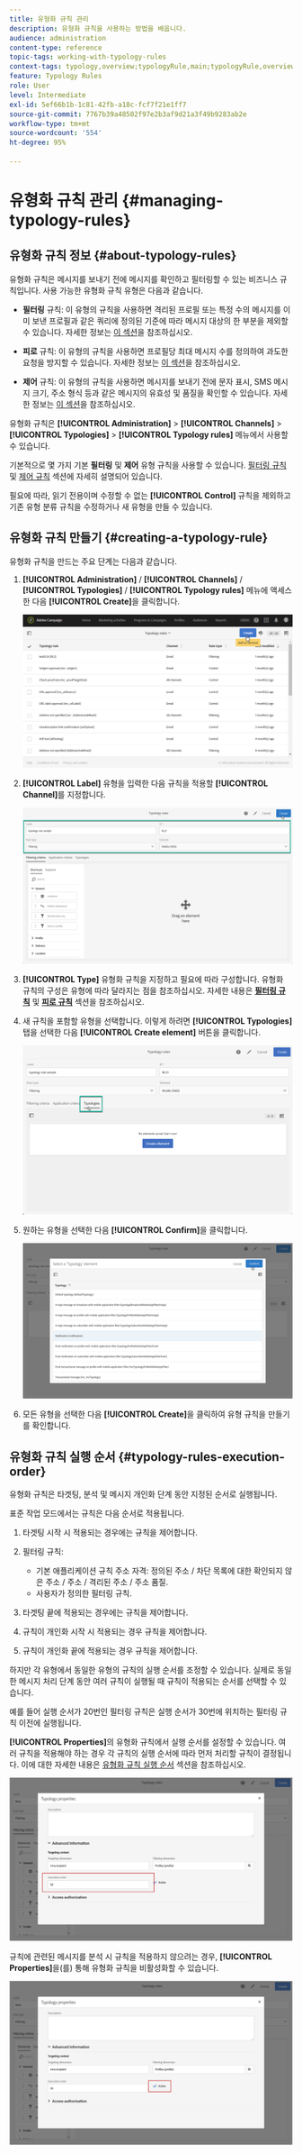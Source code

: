 ```yaml
---
title: 유형화 규칙 관리
description: 유형화 규칙을 사용하는 방법을 배웁니다.
audience: administration
content-type: reference
topic-tags: working-with-typology-rules
context-tags: typology,overview;typologyRule,main;typologyRule,overview
feature: Typology Rules
role: User
level: Intermediate
exl-id: 5ef66b1b-1c81-42fb-a18c-fcf7f21e1ff7
source-git-commit: 7767b39a48502f97e2b3af9d21a3f49b9283ab2e
workflow-type: tm+mt
source-wordcount: '554'
ht-degree: 95%

---
```


# 유형화 규칙 관리 {#managing-typology-rules}

## 유형화 규칙 정보 {#about-typology-rules}

유형화 규칙은 메시지를 보내기 전에 메시지를 확인하고 필터링할 수 있는 비즈니스 규칙입니다. 사용 가능한 유형화 규칙 유형은 다음과 같습니다.

* **필터링** 규칙: 이 유형의 규칙을 사용하면 격리된 프로필 또는 특정 수의 메시지를 이미 보낸 프로필과 같은 쿼리에 정의된 기준에 따라 메시지 대상의 한 부분을 제외할 수 있습니다. 자세한 정보는 [이 섹션](../../sending/using/filtering-rules.md)을 참조하십시오.

* **피로** 규칙: 이 유형의 규칙을 사용하면 프로필당 최대 메시지 수를 정의하여 과도한 요청을 방지할 수 있습니다. 자세한 정보는 [이 섹션](../../sending/using/fatigue-rules.md)을 참조하십시오.

* **제어** 규칙: 이 유형의 규칙을 사용하면 메시지를 보내기 전에 문자 표시, SMS 메시지 크기, 주소 형식 등과 같은 메시지의 유효성 및 품질을 확인할 수 있습니다. 자세한 정보는 [이 섹션](../../sending/using/control-rules.md)을 참조하십시오.

유형화 규칙은 **[!UICONTROL Administration]** > **[!UICONTROL Channels]** > **[!UICONTROL Typologies]** > **[!UICONTROL Typology rules]** 메뉴에서 사용할 수 있습니다.

기본적으로 몇 가지 기본 **필터링** 및 **제어** 유형 규칙을 사용할 수 있습니다. [필터링 규칙](../../sending/using/filtering-rules.md) 및 [제어 규칙](../../sending/using/control-rules.md) 섹션에 자세히 설명되어 있습니다.

필요에 따라, 읽기 전용이며 수정할 수 없는 **[!UICONTROL Control]** 규칙을 제외하고 기존 유형 분류 규칙을 수정하거나 새 유형을 만들 수 있습니다. 

## 유형화 규칙 만들기 {#creating-a-typology-rule}

유형화 규칙을 만드는 주요 단계는 다음과 같습니다.

1. **[!UICONTROL Administration]** / **[!UICONTROL Channels]** / **[!UICONTROL Typologies]** / **[!UICONTROL Typology rules]** 메뉴에 액세스한 다음 **[!UICONTROL Create]**&#x200B;을 클릭합니다.

   ![](assets/typology_create-rule.png)

1. **[!UICONTROL Label]** 유형을 입력한 다음 규칙을 적용할 **[!UICONTROL Channel]**&#x200B;를 지정합니다.

   ![](assets/typology-rule-label.png)

1. **[!UICONTROL Type]** 유형화 규칙을 지정하고 필요에 따라 구성합니다. 유형화 규칙의 구성은 유형에 따라 달라지는 점을 참조하십시오. 자세한 내용은 **[필터링 규칙](../../sending/using/filtering-rules.md)** 및 **[피로 규칙](../../sending/using/fatigue-rules.md)** 섹션을 참조하십시오.

1. 새 규칙을 포함할 유형을 선택합니다. 이렇게 하려면 **[!UICONTROL Typologies]** 탭을 선택한 다음 **[!UICONTROL Create element]** 버튼을 클릭합니다.

   ![](assets/typology-typologies-tab.png)

1. 원하는 유형을 선택한 다음 **[!UICONTROL Confirm]**&#x200B;을 클릭합니다.

   ![](assets/typology-link.png)

1. 모든 유형을 선택한 다음 **[!UICONTROL Create]**&#x200B;을 클릭하여 유형 규칙을 만들기를 확인합니다.

## 유형화 규칙 실행 순서 {#typology-rules-execution-order}

유형화 규칙은 타겟팅, 분석 및 메시지 개인화 단계 동안 지정된 순서로 실행됩니다.

표준 작업 모드에서는 규칙은 다음 순서로 적용됩니다.

1. 타겟팅 시작 시 적용되는 경우에는 규칙을 제어합니다.
1. 필터링 규칙:

   * 기본 애플리케이션 규칙 주소 자격: 정의된 주소 / 차단 목록에 대한 확인되지 않은 주소 / 주소 / 격리된 주소 / 주소 품질.
   * 사용자가 정의한 필터링 규칙.

1. 타겟팅 끝에 적용되는 경우에는 규칙을 제어합니다.
1. 규칙이 개인화 시작 시 적용되는 경우 규칙을 제어합니다.
1. 규칙이 개인화 끝에 적용되는 경우 규칙을 제어합니다.

하지만 각 유형에서 동일한 유형의 규칙의 실행 순서를 조정할 수 있습니다. 실제로 동일한 메시지 처리 단계 동안 여러 규칙이 실행될 때 규칙이 적용되는 순서를 선택할 수 있습니다.

예를 들어 실행 순서가 20번인 필터링 규칙은 실행 순서가 30번에 위치하는 필터링 규칙 이전에 실행됩니다.

**[!UICONTROL Properties]**&#x200B;의 유형화 규칙에서 실행 순서를 설정할 수 있습니다. 여러 규칙을 적용해야 하는 경우 각 규칙의 실행 순서에 따라 먼저 처리할 규칙이 결정됩니다. 이에 대한 자세한 내용은 [유형화 규칙 실행 순서](#typology-rules-execution-order) 섹션을 참조하십시오.

![](assets/typology_rule-active.png)

규칙에 관련된 메시지를 분석 시 규칙을 적용하지 않으려는 경우, **[!UICONTROL Properties]**&#x200B;을(를) 통해 유형화 규칙을 비활성화할 수 있습니다.

![](assets/typology_rule-order.png)
